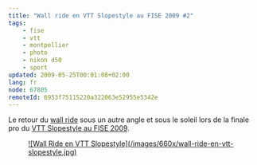 ```yaml
---
title: "Wall ride en VTT Slopestyle au FISE 2009 #2"
tags:
    - fise
    - vtt
    - montpellier
    - photo
    - nikon d50
    - sport
updated: 2009-05-25T00:01:08+02:00
lang: fr
node: 67805
remoteId: 6953f75115220a322063e52955e5342e
---
```


Le retour du [wall ride](/post/wall-ride-en-vtt-slopestyle-au-fise-2009) sous un autre angle et sous le soleil lors de la finale pro du [VTT Slopestyle au FISE 2009](/post/lecon-de-tricks-en-vtt-slopestyle-au-fise-2009).

<figure class="object-center"><a href="/images/wall-ride-en-vtt-slopestyle.jpg">![Wall Ride en VTT Slopestyle](/images/660x/wall-ride-en-vtt-slopestyle.jpg)
</a></figure>

